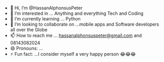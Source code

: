 - 👋 Hi, I’m @HassanAlphonsusPeter
- 👀 I’m interested in ... Anything and everything Tech and Coding 
- 🌱 I’m currently learning ... Python
- 💞️ I’m looking to collaborate on ...mobile apps and Software developers all over the Globe  
- 📫 How to reach me ... hassanalphonsuspeter@gmail.com and 08143082024 
- 😄 Pronouns: ...
- ⚡ Fun fact: ...I consider myself a very happy person 😂😂😂

<!---
HassanAlphonsusPeter/HassanAlphonsusPeter is a ✨ special ✨ repository because its `README.md` (this file) appears on your GitHub profile.
You can click the Preview link to take a look at your changes.
--->
